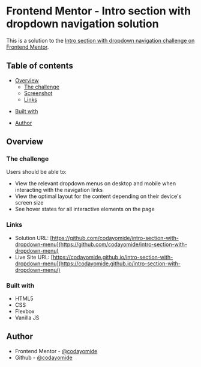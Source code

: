 # Frontend Mentor - Intro section with dropdown navigation solution

This is a solution to the [Intro section with dropdown navigation challenge on Frontend Mentor](https://www.frontendmentor.io/challenges/intro-section-with-dropdown-navigation-ryaPetHE5).

## Table of contents

- [Overview](#overview)
  - [The challenge](#the-challenge)
  - [Screenshot](#screenshot)
  - [Links](#links)
<!-- - [My process](#my-process)-->
  - [Built with](#built-with) 
  <!-- - [What I learned](#what-i-learned)
  - [Continued development](#continued-development)
  - [Useful resources](#useful-resources) -->
- [Author](#author)
<!-- - [Acknowledgments](#acknowledgments) -->

## Overview

### The challenge

Users should be able to:

- View the relevant dropdown menus on desktop and mobile when interacting with the navigation links
- View the optimal layout for the content depending on their device's screen size
- See hover states for all interactive elements on the page

<!-- ### Screenshot

![](./screenshot.jpg) -->

### Links

- Solution URL: [https://github.com/codayomide/intro-section-with-dropdown-menu](https://github.com/codayomide/intro-section-with-dropdown-menu)
- Live Site URL: [https://codayomide.github.io/intro-section-with-dropdown-menu](https://codayomide.github.io/intro-section-with-dropdown-menu/)

<!-- ## My process -->

### Built with

- HTML5
- CSS
- Flexbox
- Vanilla JS

<!-- ### What I learned

Use this section to recap over some of your major learnings while working through this project. Writing these out and providing code samples of areas you want to highlight is a great way to reinforce your own knowledge.

To see how you can add code snippets, see below:

```html
<h1>Some HTML code I'm proud of</h1>
```
```css
.proud-of-this-css {
  color: papayawhip;
}
```
```js
const proudOfThisFunc = () => {
  console.log('🎉')
}
```

If you want more help with writing markdown, we'd recommend checking out [The Markdown Guide](https://www.markdownguide.org/) to learn more.

**Note: Delete this note and the content within this section and replace with your own learnings.**

### Continued development

Use this section to outline areas that you want to continue focusing on in future projects. These could be concepts you're still not completely comfortable with or techniques you found useful that you want to refine and perfect.

**Note: Delete this note and the content within this section and replace with your own plans for continued development.**

### Useful resources

- [Example resource 1](https://www.example.com) - This helped me for XYZ reason. I really liked this pattern and will use it going forward.
- [Example resource 2](https://www.example.com) - This is an amazing article which helped me finally understand XYZ. I'd recommend it to anyone still learning this concept.

**Note: Delete this note and replace the list above with resources that helped you during the challenge. These could come in handy for anyone viewing your solution or for yourself when you look back on this project in the future.** -->

## Author

- Frontend Mentor - [@codayomide](https://www.frontendmentor.io/profile/codayomide)
- Github - [@codayomide](https://www.github.com/codayomide)

<!-- ## Acknowledgments -->
